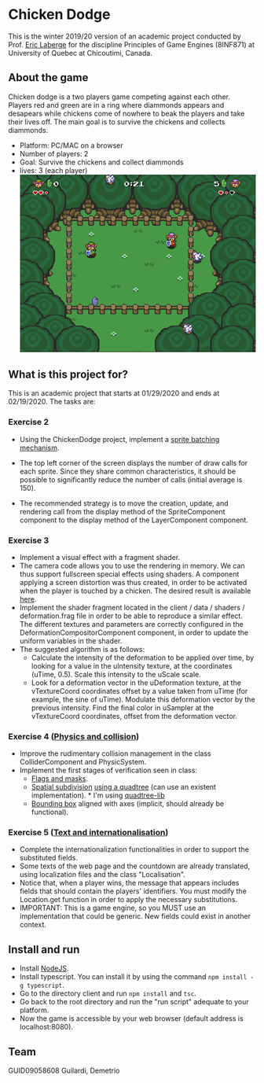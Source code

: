 # Chicken Dodge
This is the winter 2019/20 version of an academic project conducted by Prof. [Eric Laberge](https://github.com/elaberge) for the discipline Principles of Game Engines (8INF871) at University of Quebec at Chicoutimi, Canada.

## About the game
Chicken dodge is a two players game competing against each other. Players red and green are in a ring where diammonds appears and desapears while chickens come of nowhere to beak the players and take their lives off. The main goal is to survive the chickens and collects diammonds.
* Platform: PC/MAC on a browser
* Number of players: 2
* Goal: Survive the chickens and collect diammonds
* lives: 3 (each player)
![screenshot](/github_assets/screenshot.png)

## What is this project for?
This is an academic project that starts at 01/29/2020 and ends at 02/19/2020. The tasks are:
### Exercise 2
* Using the ChickenDodge project, implement a [sprite batching mechanism](https://github.com/mattdesl/lwjgl-basics/wiki/Sprite-Batching).

* The top left corner of the screen displays the number of draw calls for each sprite. Since they share common characteristics, it should be possible to significantly reduce the number of calls (initial average is 150).
* The recommended strategy is to move the creation, update, and rendering call from the display method of the SpriteComponent component to the display method of the LayerComponent component.

### Exercise 3
* Implement a visual effect with a fragment shader.
* The camera code allows you to use the rendering in memory. We can thus support fullscreen special effects using shaders. A component applying a screen distortion was thus created, in order to be activated when the player is touched by a chicken. The desired result is available [here](https://youtu.be/tauWfnZkD-c).
* Implement the shader fragment located in the client / data / shaders / deformation.frag file in order to be able to reproduce a similar effect. The different textures and parameters are correctly configured in the DeformationCompositorComponent component, in order to update the uniform variables in the shader.
* The suggested algorithm is as follows:
    - Calculate the intensity of the deformation to be applied over time, by looking for a value in the uIntensity texture, at the coordinates (uTime, 0.5). Scale this intensity to the uScale scale.
    - Look for a deformation vector in the uDeformation texture, at the vTextureCoord coordinates offset by a value taken from uTime (for example, the sine of uTime). Modulate this deformation vector by the previous intensity.
Find the final color in uSampler at the vTextureCoord coordinates, offset from the deformation vector.

### Exercise 4 ([Physics and collision](https://docs.google.com/document/d/1NQ30RlBDP7j3FNsHsdOdsOeGJtmYYTFsC9fAl5xwgFo/edit#heading=h.2ic8pigx7v6v))
* Improve the rudimentary collision management in the class ColliderComponent and PhysicSystem.
* Implement the first stages of verification seen in class:
    - [Flags and masks](https://sites.google.com/site/arch1utep/home/course_outline/shifts_flags_masks_in_c).
    - [Spatial subdivision](https://www.sciencedirect.com/topics/computer-science/spatial-subdivision) [using a quadtree](https://en.wikipedia.org/wiki/Quadtree) (can use an existent implementation). * I'm using [quadtree-lib](https://www.npmjs.com/package/quadtree-lib)
    - [Bounding box](https://computersciencewiki.org/index.php/Bounding_boxes) aligned with axes (implicit, should already be functional).

### Exercise 5 ([Text and internationalisation](https://docs.google.com/document/d/1c7ei02hAOIYCAG_NWnhrelEHmg3_L0_scwo7IrWxqFY))
* Complete the internationalization functionalities in order to support the substituted fields.
* Some texts of the web page and the countdown are already translated, using localization files and the class "Localisation".
* Notice that, when a player wins, the message that appears includes fields that should contain the players' identifiers. You must modify the Location.get function in order to apply the necessary substitutions.
* IMPORTANT: This is a game engine, so you MUST use an implementation that could be generic. New fields could exist in another context.

## Install and run
* Install [NodeJS](https://nodejs.org/en/download/).
* Install typescript. You can install it by using the command `npm install -g typescript`.
* Go to the directory client and run `npm install` and `tsc`.
* Go back to the root directory and run the "run script" adequate to your platform.
* Now the game is accessible by your web browser (default address is localhost:8080).

## Team
GUID09058608 Guilardi, Demetrio